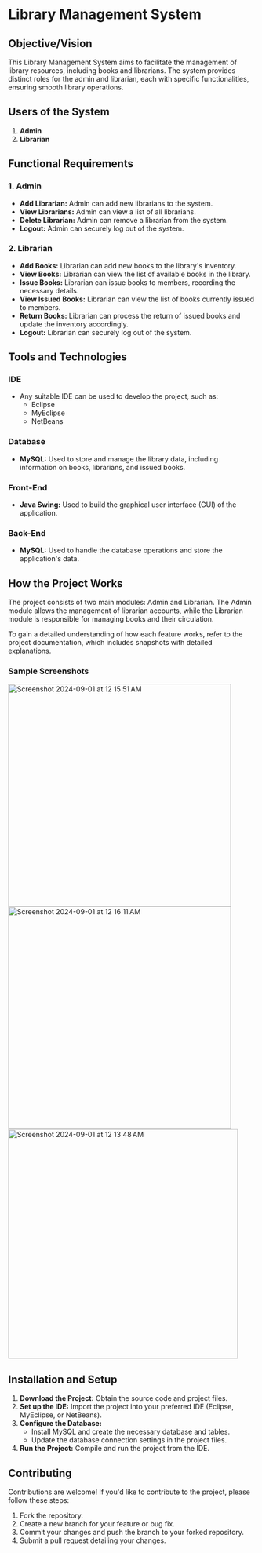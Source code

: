 # Library Management System

## Objective/Vision
This Library Management System aims to facilitate the management of library resources, including books and librarians. The system provides distinct roles for the admin and librarian, each with specific functionalities, ensuring smooth library operations.

## Users of the System
1. **Admin**
2. **Librarian**

## Functional Requirements

### 1. Admin
- **Add Librarian:** Admin can add new librarians to the system.
- **View Librarians:** Admin can view a list of all librarians.
- **Delete Librarian:** Admin can remove a librarian from the system.
- **Logout:** Admin can securely log out of the system.

### 2. Librarian
- **Add Books:** Librarian can add new books to the library's inventory.
- **View Books:** Librarian can view the list of available books in the library.
- **Issue Books:** Librarian can issue books to members, recording the necessary details.
- **View Issued Books:** Librarian can view the list of books currently issued to members.
- **Return Books:** Librarian can process the return of issued books and update the inventory accordingly.
- **Logout:** Librarian can securely log out of the system.

## Tools and Technologies

### IDE
- Any suitable IDE can be used to develop the project, such as:
  - Eclipse
  - MyEclipse
  - NetBeans

### Database
- **MySQL:** Used to store and manage the library data, including information on books, librarians, and issued books.

### Front-End
- **Java Swing:** Used to build the graphical user interface (GUI) of the application.

### Back-End
- **MySQL:** Used to handle the database operations and store the application's data.

## How the Project Works
The project consists of two main modules: Admin and Librarian. The Admin module allows the management of librarian accounts, while the Librarian module is responsible for managing books and their circulation.

To gain a detailed understanding of how each feature works, refer to the project documentation, which includes snapshots with detailed explanations.

### Sample Screenshots

<img width="454" alt="Screenshot 2024-09-01 at 12 15 51 AM" src="https://github.com/user-attachments/assets/be690bc2-a152-4aa4-bb50-e79bd5266b84">

<img width="454" alt="Screenshot 2024-09-01 at 12 16 11 AM" src="https://github.com/user-attachments/assets/0f3d3702-5c71-4562-a6e8-6982ec336353">

<img width="468" alt="Screenshot 2024-09-01 at 12 13 48 AM" src="https://github.com/user-attachments/assets/6caa779a-990e-46de-b2cc-6ebdcc5f10bf">

## Installation and Setup
1. **Download the Project:** Obtain the source code and project files.
2. **Set up the IDE:** Import the project into your preferred IDE (Eclipse, MyEclipse, or NetBeans).
3. **Configure the Database:**
   - Install MySQL and create the necessary database and tables.
   - Update the database connection settings in the project files.
4. **Run the Project:** Compile and run the project from the IDE.

## Contributing
Contributions are welcome! If you'd like to contribute to the project, please follow these steps:
1. Fork the repository.
2. Create a new branch for your feature or bug fix.
3. Commit your changes and push the branch to your forked repository.
4. Submit a pull request detailing your changes.





